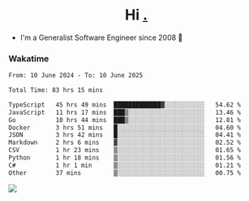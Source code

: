 <h1 align="center">Hi <a href="https://www.hackerrank.com/erasmosaraujo">.</a></h1>
 
- I'm a Generalist Software Engineer  since 2008 🚀
<!--  
<p align="left">
  <a href="https://github.com/erasmosoares/github-readme-stats">
    <img
      align="center"
      src="https://github-readme-stats.vercel.app/api/top-langs/?username=erasmosoares&theme=radical&layout=compact"
    />
  </a>
  <a href="https://github.com/erasmosoares/github-readme-stats">
    [![Harlok's WakaTime stats](https://github-readme-stats.vercel.app/api/wakatime?username=ffflabs)](https://github.com/anuraghazra/github-readme-stats)
  </a>
</p>

<!--
 ### Repo 
 
<p align="left">
 <a href="https://github.com/erasmosoares/github-readme-stats">
    <img
      align="center"
      height="165"
      src="https://github-readme-stats.vercel.app/api/pin?username=erasmosoares&repo=sample-node&title_color=fff&icon_color=f9f9f9&text_color=9f9f9f&bg_color=151515"
    />
  </a>
  <a href="https://github.com/erasmosoares/github-readme-stats">
    <img
      align="center"
      height="165"
      src="https://github-readme-stats.vercel.app/api/pin?username=erasmosoares&repo=sample-node&title_color=fff&icon_color=f9f9f9&text_color=9f9f9f&bg_color=151515"
    />
  </a>
</p>
-->

 ### Wakatime 

<!--START_SECTION:waka-->

```txt
From: 10 June 2024 - To: 10 June 2025

Total Time: 83 hrs 15 mins

TypeScript   45 hrs 49 mins  █████████████▓░░░░░░░░░░░   54.62 %
JavaScript   11 hrs 17 mins  ███▒░░░░░░░░░░░░░░░░░░░░░   13.46 %
Go           10 hrs 44 mins  ███▒░░░░░░░░░░░░░░░░░░░░░   12.81 %
Docker       3 hrs 51 mins   █░░░░░░░░░░░░░░░░░░░░░░░░   04.60 %
JSON         3 hrs 42 mins   █░░░░░░░░░░░░░░░░░░░░░░░░   04.41 %
Markdown     2 hrs 6 mins    ▓░░░░░░░░░░░░░░░░░░░░░░░░   02.52 %
CSV          1 hr 23 mins    ▒░░░░░░░░░░░░░░░░░░░░░░░░   01.65 %
Python       1 hr 18 mins    ▒░░░░░░░░░░░░░░░░░░░░░░░░   01.56 %
C#           1 hr 1 min      ▒░░░░░░░░░░░░░░░░░░░░░░░░   01.21 %
Other        37 mins         ▒░░░░░░░░░░░░░░░░░░░░░░░░   00.75 %
```

<!--END_SECTION:waka-->

![](https://komarev.com/ghpvc/?username=erasmosoares&color=brightgreen)
